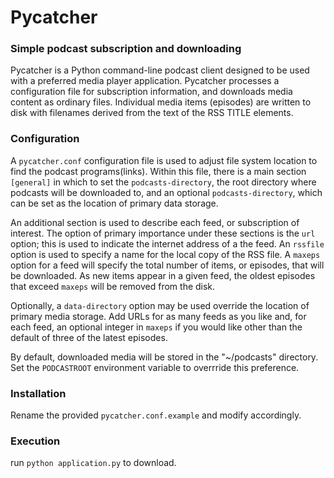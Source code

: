 # Pycatcher
### Simple podcast subscription and downloading

Pycatcher is a Python command-line podcast client designed to be used with a preferred media player application. Pycatcher processes a configuration file for subscription information, and downloads media content as ordinary files. Individual media items (episodes) are written to disk with filenames derived from the text of the RSS TITLE elements.

### Configuration
A `pycatcher.conf` configuration file is used to adjust
file system location to find the podcast programs(links). Within this file, there is a main section `[general]` in which to set the `podcasts-directory`, the root directory where podcasts will be downloaded to, and an optional `podcasts-directory`, which can be set as the location of primary data storage.

An additional section is used to describe each feed, or subscription of interest.  The option of primary importance under these sections is the `url` option; this is used to indicate the internet address of a the feed.  An `rssfile` option is used to specify a name for the local copy of the RSS file.  A `maxeps` option for a feed will specify the total number of items, or episodes, that will be downloaded.  As new items appear in a given feed, the oldest episodes that exceed `maxeps` will be removed from the disk.

Optionally,  a `data-directory` option may be used override the location of primary media storage.  Add URLs for as many feeds as you like and, for each feed, an optional integer in `maxeps`  if you would like other than the default of three of the latest episodes.

By default, downloaded media will be stored in the "~/podcasts" directory. Set the `PODCASTROOT` environment variable to overrride this preference.



### Installation
Rename the provided `pycatcher.conf.example` and modify accordingly.

### Execution
run `python application.py` to download.
